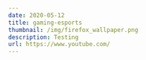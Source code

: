 ```yaml
---
date: 2020-05-12
title: gaming-esports
thumbnail: /img/firefox_wallpaper.png
description: Testing
url: https://www.youtube.com/
---
```

